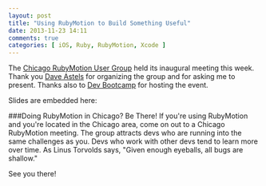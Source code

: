 ```yaml
---
layout: post
title: "Using RubyMotion to Build Something Useful"
date: 2013-11-23 14:11
comments: true
categories: [ iOS, Ruby, RubyMotion, Xcode ]
---
```

The [Chicago RubyMotion User Group](http://www.meetup.com/Chicago-RubyMotion/) held its inaugural meeting this week. Thank you [Dave Astels](http://twitter.com/dastels) for organizing the group and for asking me to present. Thanks also to [Dev Bootcamp](http://devbootcamp.com) for hosting the event.

Slides are embedded here:
<center><script async class="speakerdeck-embed" data-id="f0c21e7036e10131765f62eb06398856" data-ratio="1.29456384323641" src="//speakerdeck.com/assets/embed.js"></script></center>

###Doing RubyMotion in Chicago? Be There!
If you're using RubyMotion and you're located in the Chicago area, come on out to a Chicago RubyMotion meeting. The group attracts devs who are running into the same challenges as you. Devs who work with other devs tend to learn more over time. As Linus Torvolds says, "Given enough eyeballs, all bugs are shallow." 

See you there!


